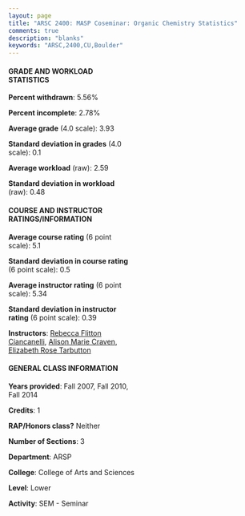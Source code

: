 ```yaml
---
layout: page
title: "ARSC 2400: MASP Coseminar: Organic Chemistry Statistics"
comments: true
description: "blanks"
keywords: "ARSC,2400,CU,Boulder"
---
```

<head>
<script src="https://ajax.googleapis.com/ajax/libs/jquery/2.1.3/jquery.min.js"></script>
<script src="https://dl.dropboxusercontent.com/s/pc42nxpaw1ea4o9/highcharts.js?dl=0"></script>
<!-- <script src="../assets/js/highcharts.js"></script> -->
<style type="text/css">@font-face {
	font-family: "Bebas Neue";
	src: url(https://www.filehosting.org/file/details/544349/BebasNeue Regular.otf) format("opentype");
	}
	h1.Bebas { 
		font-family: "Bebas Neue", Verdana, Tahoma;
	}
</style>
</head>
<body>
	<div id="container" style="float: right; width: 45%; height: 88%; margin-left: 2.5%; margin-right: 2.5%;"></div>
	<script language="JavaScript">
		$(document).ready(function() {
		var chart = {type: 'column'};
		var title = {text: 'Grade Distribution'};
		var xAxis = {categories: ['A','B','C','D','F'],crosshair: true};
		var yAxis = {min: 0,title: {text: 'Percentage'}};
		var tooltip = {headerFormat: '<center><b><span style="font-size:20px">{point.key}</span></b></center>',
		               pointFormat: '<td style="padding:0"><b>{point.y:.1f}%</b></td>',
		               footerFormat: '</table>',shared: true,useHTML: true};
		var plotOptions = {column: {pointPadding: 0.0,borderWidth: 0}};  
		var credits = {enabled: false};var series= [{name: 'Percent',data: [94.44,5.56,0.0,0.0,0.0,]}];
		var json = {};
		json.chart = chart;
		json.title = title;
		json.tooltip = tooltip;
		json.xAxis = xAxis;
		json.yAxis = yAxis;  
		json.series = series;
		json.plotOptions = plotOptions;  
		json.credits = credits;
		$('#container').highcharts(json);
	});
	</script>
</body>
			   
#### GRADE AND WORKLOAD STATISTICS

**Percent withdrawn**: 5.56%

**Percent incomplete**: 2.78%

**Average grade** (4.0 scale): 3.93

**Standard deviation in grades** (4.0 scale): 0.1

**Average workload** (raw): 2.59

**Standard deviation in workload** (raw): 0.48

#### COURSE AND INSTRUCTOR RATINGS/INFORMATION

**Average course rating** (6 point scale): 5.1

**Standard deviation in course rating** (6 point scale): 0.5

**Average instructor rating** (6 point scale): 5.34

**Standard deviation in instructor rating** (6 point scale): 0.39

**Instructors**: <a href='../../instructors/Rebecca_Flitton_Ciancanelli'>Rebecca Flitton Ciancanelli</a>, <a href='../../instructors/Alison_Marie_Craven'>Alison Marie Craven</a>, <a href='../../instructors/Elizabeth_Rose_Tarbutton'>Elizabeth Rose Tarbutton</a>

#### GENERAL CLASS INFORMATION

**Years provided**: Fall 2007, Fall 2010, Fall 2014

**Credits**: 1

**RAP/Honors class?** Neither

**Number of Sections**: 3

**Department**: ARSP

**College**: College of Arts and Sciences

**Level**: Lower

**Activity**: SEM - Seminar
